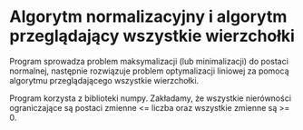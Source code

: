 # Algorytm normalizacyjny i algorytm przeglądający wszystkie wierzchołki
Program sprowadza problem maksymalizacji (lub minimalizacji) do postaci normalnej, następnie rozwiązuje problem optymalizacji liniowej za pomocą algorytmu przeglądającego wszystkie wierzchołki.

Program korzysta z biblioteki numpy.
Zakładamy, że wszystkie nierówności ograniczające są postaci zmienne <= liczba oraz wszystkie zmienne są >= 0.

